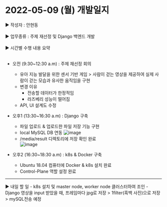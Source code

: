<h1>2022-05-09 (월) 개발일지</h1>

▶ 작성자 : 안현동<br><br>
▶ 업무종류 : 주제 재선정 및 Django 백엔드 개발<br><br>
▶ 시간별 수행 내용 요약<br><br>
- 오전 (9:30~12:30 a.m) : 주제 재선정 회의
  - 유아 지능 발달을 위한 센서 기반 게임 > 사람이 걷는 영상을 제공하여 실제 사람이 걷는 모습과 유사한 움직임을 구현 
  - 변경 이유
    - 전송할 데이터가 한정적임
    - 라즈베리 성능이 떨어짐
  - API, UI 설계도 수정
- 오후1 (13:30~16:30 a.m) : Django 구축
  - 파일 업로드 & 업로드한 파일 저장 기능 구현
  - local MySQL DB 연동
  ![image](https://user-images.githubusercontent.com/81276472/167451211-e9451e54-dab8-45ba-83a5-2b6b7049607d.png)
  - /media/result 디렉토리에 저장 확인 완료<br>
  ![image](https://user-images.githubusercontent.com/81276472/167452657-7999b186-d84d-424c-912f-c54022bc7b61.png)

- 오후2 (16:30~18:30 a.m) : k8s & Docker 구축
  - Ubuntu 18.04 컴퓨터에 Docker & k8s 설치 완료
  - Control-Plane 역할 설정 완료
<hr>
▶ 내일 할 일
- k8s 설치 및 master node, worker node 클러스터하여 조인
- Django 영상을 input 받았을 때, 프레임마다 jpg로 저장 > 1filter(흑백 사진)으로 저장 > mySQL전송 예정
